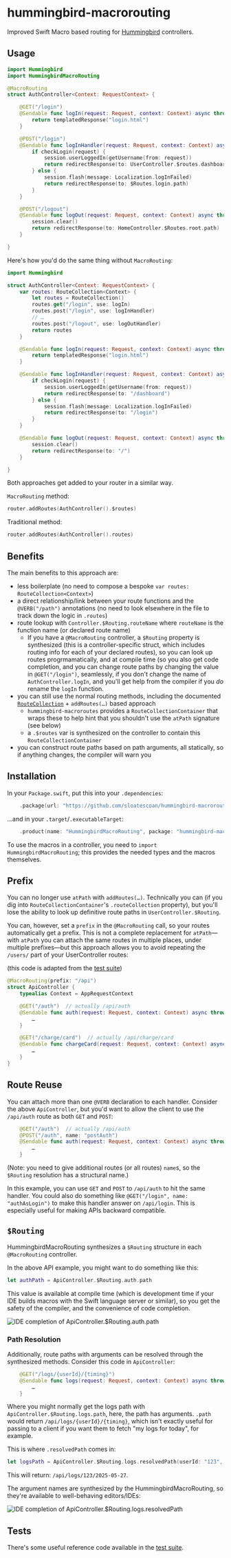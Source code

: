 # hummingbird-macrorouting

Improved Swift Macro based routing for [Hummingbird](https://hummingbird.codes) controllers.

## Usage

```swift
import Hummingbird
import HummingbirdMacroRouting

@MacroRouting
struct AuthController<Context: RequestContext> {

    @GET("/login")
    @Sendable func logIn(request: Request, context: Context) async throws -> Response {
        return templatedResponse("login.html")
    }

    @POST("/login")
    @Sendable func logInHandler(request: Request, context: Context) async throws -> Response {
        if checkLogin(request) {
            session.userLoggedIn(getUsername(from: request))
            return redirectResponse(to: UserController.$routes.dashboard.path)
        } else {
            session.flash(message: Localization.logInFailed)
            return redirectResponse(to: $Routes.login.path)
        }
    }

    @POST("/logout")
    @Sendable func logOut(request: Request, context: Context) async throws -> Response {
        session.clear()
        return redirectResponse(to: HomeController.$Routes.root.path)
    }

}
```

Here's how you'd do the same thing without `MacroRouting`:


```swift
import Hummingbird

struct AuthController<Context: RequestContext> {
    var routes: RouteCollection<Context> {
        let routes = RouteCollection()
        routes.get("/login", use: logIn)
        routes.post("/login", use: logInHandler)
        // …
        routes.post("/logout", use: logOutHandler)
        return routes
    }

    @Sendable func logIn(request: Request, context: Context) async throws -> Response {
        return templatedResponse("login.html")
    }

    @Sendable func logInHandler(request: Request, context: Context) async throws -> Response {
        if checkLogin(request) {
            session.userLoggedIn(getUsername(from: request))
            return redirectResponse(to: "/dashboard")
        } else {
            session.flash(message: Localization.logInFailed)
            return redirectResponse(to: "/login")
        }
    }

    @Sendable func logOut(request: Request, context: Context) async throws -> Response {
        session.clear()
        return redirectResponse(to: "/")
    }

}
```

Both approaches get added to your router in a similar way.

`MacroRouting` method:

```swift
router.addRoutes(AuthController().$routes)
```
Traditional method:

```swift
router.addRoutes(AuthController().routes)
```

## Benefits

The main benefits to this approach are:

- less boilerplate (no need to compose a bespoke `var routes: RouteCollection<Context>`)
- a direct relationship/link between your route functions and the `@VERB("/path")` annotations (no need to look elsewhere in the file to track down the logic in `.routes`)
- route lookup with `Controller.$Routing.routeName` where `routeName` is the function name (or declared route name)
  - If you have a `@MacroRouting` controller, a `$Routing` property is synthesized (this is a controller-specific struct, which includes routing info for each of your declared routes), so you can look up routes progrmamatically, and at compile time (so you also get code completion, and you can change route paths by changing the value in `@GET("/login")`, seamlessly, if you don't change the name of `AuthController.logIn`, and you'll get help from the compiler if you *do* rename the `logIn` function.
- you can still use the normal routing methods, including the documented [`RouteCollection`](https://docs.hummingbird.codes/2.0/documentation/hummingbird/routerguide#Route-Collections) + `addRoutes(…)` based approach
  - `hummingbird-macroroutes` provides a `RouteCollectionContainer` that wraps these to help hint that you shouldn't use the `atPath` signature (see below)
  - a `.$routes` var is synthesized on the controller to contain this `RouteCollectionContainer`
- you can construct route paths based on path arguments, all statically, so if anything changes, the compiler will warn you

## Installation

In your `Package.swift`, put this into your `.dependencies`:

```swift
    .package(url: "https://github.com/sloatescoan/hummingbird-macrorouting.git", from: "0.2.1")
```

…and in your `.target`/`.executableTarget`:

```swift
    .product(name: "HummingbirdMacroRouting", package: "hummingbird-macrorouting")
```

To use the macros in a controller, you need to `import HummingbirdMacroRouting`; this provides the needed types and the macros themselves.

## Prefix

You can no longer use `atPath` with `addRoutes(…)`. Technically you can (if you dig into `RouteCollectionContainer`'s `.routeCollection` property), but you'll lose the ability to look up definitive route paths in `UserController.$Routing`.

You can, however, set a `prefix` in the `@MacroRouting` call, so your routes automatically get a prefix. This is not a complete replacement for `atPath`—with `atPath` you can attach the same routes in multiple places, under multiple prefixes—but this approach allows you to avoid repeating the `/users/` part of your UserController routes:

(this code is adapted from the [test suite](https://github.com/sloatescoan/hummingbird-macrorouting/tree/main/Tests))

```swift
@MacroRouting(prefix: "/api")
struct ApiController {
    typealias Context = AppRequestContext

    @GET("/auth")  // actually /api/auth
    @Sendable func auth(request: Request, context: Context) async throws -> Response {
        …
    }

    @GET("/charge/card")  // actually /api/charge/card
    @Sendable func chargeCard(request: Request, context: Context) async throws -> Response {
        …
    }
}
```

## Route Reuse

You can attach more than one `@VERB` declaration to each handler. Consider the above `ApiController`, but you'd want to allow the client to use the `/api/auth` route as both `GET` and `POST`:

```swift
    @GET("/auth")  // actually /api/auth
    @POST("/auth", name: "postAuth")
    @Sendable func auth(request: Request, context: Context) async throws -> Response {
        …
    }
```

(Note: you need to give additional routes (or all routes) `name`s, so the `$Routing` resolution has a structural name.)

In this example, you can use `GET` and `POST` to `/api/auth` to hit the same handler. You could also do something like `@GET("/login", name: "authAsLogin")` to make this handler answer on `/api/login`. This is especially useful for making APIs backward compatible.

## `$Routing`

HummingbirdMacroRouting synthesizes a `$Routing` structure in each `@MacroRouting` controller.

In the above API example, you might want to do something like this:

```swift
let authPath = ApiController.$Routing.auth.path
```

This value is available at compile time (which is development time if your IDE builds macros with the Swift language server or similar), so you get the safety of the compiler, and the convenience of code completion.

![IDE completion of `ApiController.$Routing.auth.path`](https://files.scoat.es/Ur5HUZ0h2p.gif)

### Path Resolution

Additionally, route paths with arguments can be resolved through the synthesized methods. Consider this code in `ApiController`:

```swift
    @GET("/logs/{userId}/{timing}")
    @Sendable func logs(request: Request, context: Context) async throws -> Response {
        …
    }
```

Where you might normally get the logs path with `ApiController.$Routing.logs.path`, here, the path has arguments. `.path` would return `/api/logs/{userId}/{timing}`, which isn't exactly useful for passing to a client if you want them to fetch "my logs for today", for example.

This is where `.resolvedPath` comes in:

```swift
let logsPath = ApiController.$Routing.logs.resolvedPath(userId: "123", timing: "2025-05-27")
```

This will return: `/api/logs/123/2025-05-27`.

The argument names are synthesized by the HummingbirdMacroRouting, so they're available to well-behaving editors/IDEs:

![IDE completion of `ApiController.$Routing.logs.resolvedPath`](https://files.scoat.es/IKYWGNmUCq.gif)

## Tests

There's some useful reference code available in the [test suite](https://github.com/sloatescoan/hummingbird-macrorouting/tree/main/Tests).
